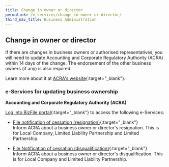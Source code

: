 ```yaml
---
title: Change in owner or director
permalink: /e-services/change-in-owner-or-director/
third_nav_title: Business Administration
---
```


## Change in owner or director

If there are changes in business owners or authorised representatives, you will need to update Accounting and Corporate Regulatory Authority (ACRA) within 14 days of the change. The endorsement of the other business owners (if any) is also required.

Learn more about it at [ACRA's website](https://www.acra.gov.sg/how-to-guides/updating-information-of-sole-proprietorships-and-partnerships/changes-in-business-information-and-appointments-of-business-owners-and-authorised-representatives){:target="\_blank"}.

### e-Services for updating business ownership

**Accounting and Corporate Regulatory Authority (ACRA)**

[Log into BizFile portal](https://www.bizfile.gov.sg){:target="\_blank"} to access the following e-Services:

- [File notification of cessation (resignation)](https://www.bizfile.gov.sg/){:target="\_blank"}
  <br>Inform ACRA about a business owner or director's resignation. This is for Local Company, Limited Liability Partnership and Limited Partnership.

- [File Notification of cessation (disqualification)](https://oursggrants.gov.sg/){:target="\_blank"}
  <br>Inform ACRA about a business owner or director's disqualification. This is for Local Company and Limited Liability Partnership.
